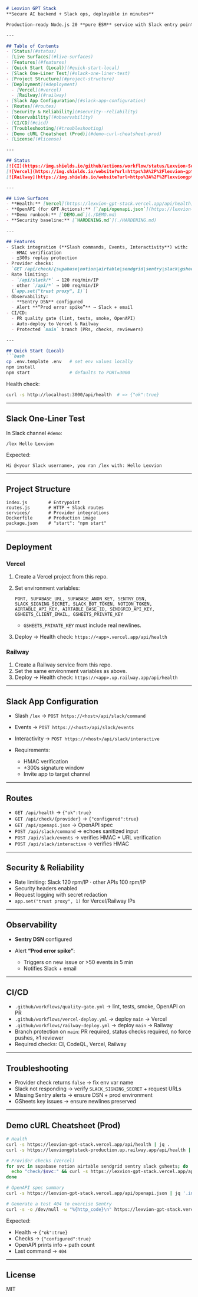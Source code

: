 ````markdown
# Lexvion GPT Stack  
**Secure AI backend + Slack ops, deployable in minutes**

Production-ready Node.js 20 **pure ESM** service with Slack entry points, hardened REST APIs, OpenAPI for GPT Actions, and turnkey deploys to **Vercel** and **Railway**.  

---

## Table of Contents
- [Status](#status)
- [Live Surfaces](#live-surfaces)
- [Features](#features)
- [Quick Start (Local)](#quick-start-local)
- [Slack One-Liner Test](#slack-one-liner-test)
- [Project Structure](#project-structure)
- [Deployment](#deployment)
  - [Vercel](#vercel)
  - [Railway](#railway)
- [Slack App Configuration](#slack-app-configuration)
- [Routes](#routes)
- [Security & Reliability](#security--reliability)
- [Observability](#observability)
- [CI/CD](#cicd)
- [Troubleshooting](#troubleshooting)
- [Demo cURL Cheatsheet (Prod)](#demo-curl-cheatsheet-prod)
- [License](#license)

---

## Status
[![CI](https://img.shields.io/github/actions/workflow/status/Lexvion-Solutions/Lexvion_GPT_Stack/quality-gate.yml?label=CI)](https://github.com/Lexvion-Solutions/Lexvion_GPT_Stack/actions)  
[![Vercel](https://img.shields.io/website?url=https%3A%2F%2Flexvion-gpt-stack.vercel.app%2Fapi%2Fhealth&label=Vercel%20prod)](https://lexvion-gpt-stack.vercel.app/api/health)  
[![Railway](https://img.shields.io/website?url=https%3A%2F%2Flexviongptstack-production.up.railway.app%2Fapi%2Fhealth&label=Railway%20prod)](https://lexviongptstack-production.up.railway.app/api/health)  

---

## Live Surfaces
- **Health:** [Vercel](https://lexvion-gpt-stack.vercel.app/api/health) · [Railway](https://lexviongptstack-production.up.railway.app/api/health)  
- **OpenAPI (for GPT Actions):** [`/api/openapi.json`](https://lexvion-gpt-stack.vercel.app/api/openapi.json)  
- **Demo runbook:** [`DEMO.md`](./DEMO.md)  
- **Security baseline:** [`HARDENING.md`](./HARDENING.md)  

---

## Features
- Slack integration (**Slash commands, Events, Interactivity**) with:
  - HMAC verification
  - ±300s replay protection
- Provider checks:  
  `GET /api/check/{supabase|notion|airtable|sendgrid|sentry|slack|gsheets}` → `{"configured":true}` if env vars exist
- Rate limiting:
  - `/api/slack/*` → 120 req/min/IP
  - other `/api/*` → 100 req/min/IP  
  (`app.set("trust proxy", 1)`)
- Observability:
  - **Sentry DSN** configured
  - Alert **“Prod error spike”** → Slack + email
- CI/CD:
  - PR quality gate (lint, tests, smoke, OpenAPI)
  - Auto-deploy to Vercel & Railway
  - Protected `main` branch (PRs, checks, reviewers)  

---

## Quick Start (Local)
```bash
cp .env.template .env   # set env values locally
npm install
npm start               # defaults to PORT=3000
````

Health check:

```bash
curl -s http://localhost:3000/api/health  # => {"ok":true}
```

---

## Slack One-Liner Test

In Slack channel `#demo`:

```
/lex Hello Lexvion
```

Expected:

```
Hi @<your Slack username>, you ran /lex with: Hello Lexvion
```

---

## Project Structure

```
index.js        # Entrypoint
routes.js       # HTTP + Slack routes
services/       # Provider integrations
Dockerfile      # Production image
package.json    # "start": "npm start"
```

---

## Deployment

### Vercel

1. Create a Vercel project from this repo.
2. Set environment variables:

   ```
   PORT, SUPABASE_URL, SUPABASE_ANON_KEY, SENTRY_DSN,
   SLACK_SIGNING_SECRET, SLACK_BOT_TOKEN, NOTION_TOKEN,
   AIRTABLE_API_KEY, AIRTABLE_BASE_ID, SENDGRID_API_KEY,
   GSHEETS_CLIENT_EMAIL, GSHEETS_PRIVATE_KEY
   ```

   * `GSHEETS_PRIVATE_KEY` must include real newlines.
3. Deploy → Health check: `https://<app>.vercel.app/api/health`

### Railway

1. Create a Railway service from this repo.
2. Set the same environment variables as above.
3. Deploy → Health check: `https://<app>.up.railway.app/api/health`

---

## Slack App Configuration

* Slash `/lex` → `POST https://<host>/api/slack/command`
* Events → `POST https://<host>/api/slack/events`
* Interactivity → `POST https://<host>/api/slack/interactive`
* Requirements:

  * HMAC verification
  * ±300s signature window
  * Invite app to target channel

---

## Routes

* `GET /api/health` → `{"ok":true}`
* `GET /api/check/{provider}` → `{"configured":true}`
* `GET /api/openapi.json` → OpenAPI spec
* `POST /api/slack/command` → echoes sanitized input
* `POST /api/slack/events` → verifies HMAC + URL verification
* `POST /api/slack/interactive` → verifies HMAC

---

## Security & Reliability

* Rate limiting: Slack 120 rpm/IP · other APIs 100 rpm/IP
* Security headers enabled
* Request logging with secret redaction
* `app.set("trust proxy", 1)` for Vercel/Railway IPs

---

## Observability

* **Sentry DSN** configured
* Alert **“Prod error spike”**:

  * Triggers on new issue or >50 events in 5 min
  * Notifies Slack + email

---

## CI/CD

* `.github/workflows/quality-gate.yml` → lint, tests, smoke, OpenAPI on PR
* `.github/workflows/vercel-deploy.yml` → deploy `main` → Vercel
* `.github/workflows/railway-deploy.yml` → deploy `main` → Railway
* Branch protection on `main`: PR required, status checks required, no force pushes, ≥1 reviewer
* Required checks: CI, CodeQL, Vercel, Railway

---

## Troubleshooting

* Provider check returns `false` → fix env var name
* Slack not responding → verify `SLACK_SIGNING_SECRET` + request URLs
* Missing Sentry alerts → ensure DSN + prod environment
* GSheets key issues → ensure newlines preserved

---

## Demo cURL Cheatsheet (Prod)

```bash
# Health
curl -s https://lexvion-gpt-stack.vercel.app/api/health | jq .
curl -s https://lexviongptstack-production.up.railway.app/api/health | jq .

# Provider checks (Vercel)
for svc in supabase notion airtable sendgrid sentry slack gsheets; do
  echo "check/$svc:" && curl -s https://lexvion-gpt-stack.vercel.app/api/check/$svc | jq .
done

# OpenAPI spec summary
curl -s https://lexvion-gpt-stack.vercel.app/api/openapi.json | jq '.info, (.paths | keys | length)'

# Generate a test 404 to exercise Sentry
curl -s -o /dev/null -w "%{http_code}\n" https://lexvion-gpt-stack.vercel.app/api/this-does-not-exist
```

Expected:

* Health → `{"ok":true}`
* Checks → `{"configured":true}`
* OpenAPI prints info + path count
* Last command → `404`

---

## License

MIT

```
```
